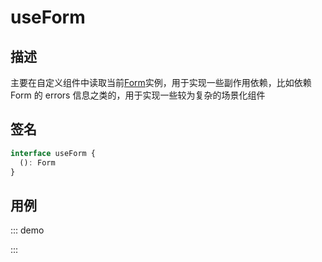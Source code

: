 # useForm

## 描述

主要在自定义组件中读取当前[Form](https://core.formilyjs.org/api/models/form)实例，用于实现一些副作用依赖，比如依赖 Form 的 errors 信息之类的，用于实现一些较为复杂的场景化组件

## 签名

```ts
interface useForm {
  (): Form
}
```

## 用例

::: demo
<template>
  <FormProvider :form="form">
    <Space>
      <Field name="input" :component="[Input]" />
      <Field name="custom" :component="[Custom]" />
    </Space>
  </FormProvider>
</template>

<script>
import { defineComponent, h } from '@vue/composition-api'
import { createForm } from '@formily/core'
import { FormProvider, Field, useForm, observer } from '@formily/vue'
import { Input, Space } from 'ant-design-vue'
import 'ant-design-vue/dist/antd.css'

const Custom = observer(defineComponent({
  setup (props, context) {
    const formRef = useForm()
    return () => {
      const form = formRef.value
      return h('div', {}, [form.values.input])
    }
  },
}))

export default {
  components: {
    FormProvider,
    Field,
    Space
  },
  data() {
    const form = createForm({ validateFirst: true })
    return {
      Input,
      Custom,
      form
    }
  }
}
</script>
:::
